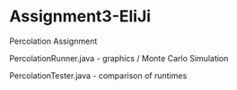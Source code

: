 # Assignment3-EliJi
Percolation Assignment

PercolationRunner.java - graphics / Monte Carlo Simulation

PercolationTester.java - comparison of runtimes
